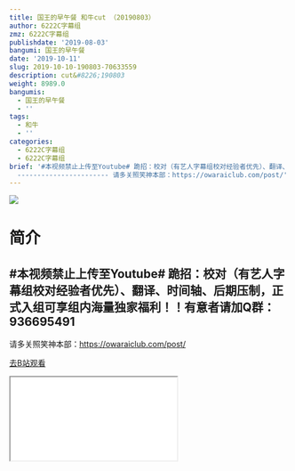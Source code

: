 ```yaml
---
title: 国王的早午餐 和牛cut （20190803）
author: 6222C字幕组
zmz: 6222C字幕组
publishdate: '2019-08-03'
bangumi: 国王的早午餐
date: '2019-10-11'
slug: 2019-10-10-190803-70633559
description: cut&#8226;190803
weight: 8989.0
bangumis:
  - 国王的早午餐
  - ''
tags:
  - 和牛
  - ''
categories:
  - 6222C字幕组
  - 6222C字幕组
brief: '#本视频禁止上传至Youtube# 跪招：校对（有艺人字幕组校对经验者优先）、翻译、时间轴、后期压制，正式入组可享组内海量独家福利！！有意者请加Q群：936695491
  ----------------------- 请多关照笑神本部：https://owaraiclub.com/post/'
---
```

![](https://raw.githubusercontent.com/tcgriffith/owaraisite/master/static/tmpimg/7565d88ee3b9d718c4618fbe68ff711c4bdcec7d.jpg.480.jpg)
# 简介  
#本视频禁止上传至Youtube#
跪招：校对（有艺人字幕组校对经验者优先）、翻译、时间轴、后期压制，正式入组可享组内海量独家福利！！有意者请加Q群：936695491
-----------------------
请多关照笑神本部：https://owaraiclub.com/post/  

[去B站观看](https://www.bilibili.com/video/av70633559/)
<div class ="resp-container"><iframe class="testiframe" src="//player.bilibili.com/player.html?aid=70633559"", scrolling="no", allowfullscreen="true" > </iframe></div> 
